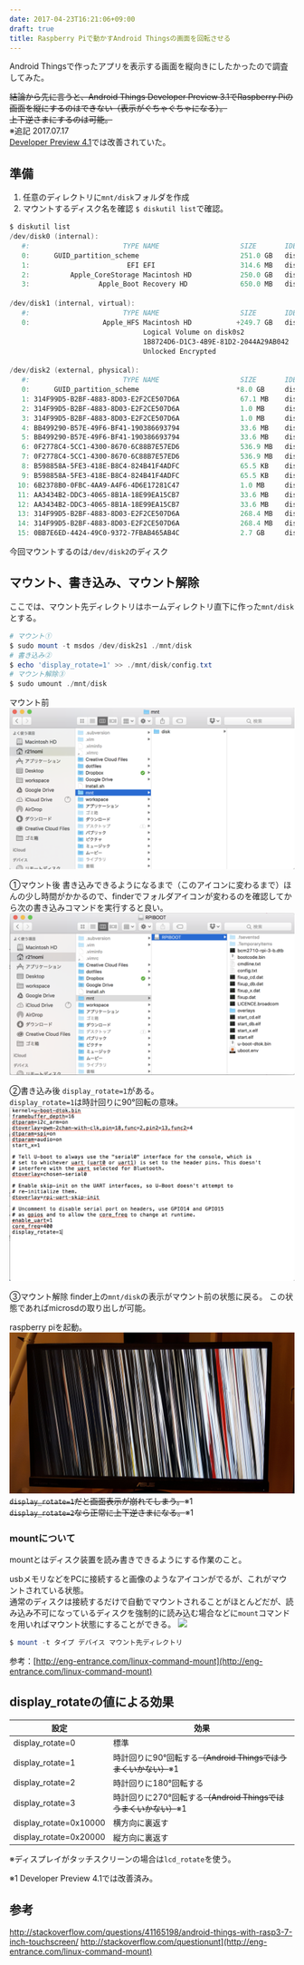 ```yaml
---
date: 2017-04-23T16:21:06+09:00
draft: true
title: Raspberry Piで動かすAndroid Thingsの画面を回転させる
---
```

Android Thingsで作ったアプリを表示する画面を縦向きにしたかったので調査してみた。  

~~結論から先に言うと、Android Things Developer Preview 3.1でRaspberry Piの画面を縦にするのはできない（表示がぐちゃぐちゃになる）。~~  
~~上下逆さまにするのは可能。~~  
※追記 2017.07.17  
[Developer Preview 4.1](https://developer.android.com/things/preview/releases.html#developer_preview_41)では改善されていた。

## 準備
1. 任意のディレクトリに`mnt/disk`フォルダを作成
2. マウントするディスク名を確認
`$ diskutil list`で確認。

```powershell
$ diskutil list
/dev/disk0 (internal):
   #:                       TYPE NAME                    SIZE       IDENTIFIER
   0:      GUID_partition_scheme                         251.0 GB   disk0
   1:                        EFI EFI                     314.6 MB   disk0s1
   2:          Apple_CoreStorage Macintosh HD            250.0 GB   disk0s2
   3:                 Apple_Boot Recovery HD             650.0 MB   disk0s3

/dev/disk1 (internal, virtual):
   #:                       TYPE NAME                    SIZE       IDENTIFIER
   0:                  Apple_HFS Macintosh HD           +249.7 GB   disk1
                                 Logical Volume on disk0s2
                                 1B8724D6-D1C3-4B9E-81D2-2044A29AB042
                                 Unlocked Encrypted

/dev/disk2 (external, physical):
   #:                       TYPE NAME                    SIZE       IDENTIFIER
   0:      GUID_partition_scheme                        *8.0 GB     disk2
   1: 314F99D5-B2BF-4883-8D03-E2F2CE507D6A               67.1 MB    disk2s1
   2: 314F99D5-B2BF-4883-8D03-E2F2CE507D6A               1.0 MB     disk2s2
   3: 314F99D5-B2BF-4883-8D03-E2F2CE507D6A               1.0 MB     disk2s3
   4: BB499290-B57E-49F6-BF41-190386693794               33.6 MB    disk2s4
   5: BB499290-B57E-49F6-BF41-190386693794               33.6 MB    disk2s5
   6: 0F2778C4-5CC1-4300-8670-6C88B7E57ED6               536.9 MB   disk2s6
   7: 0F2778C4-5CC1-4300-8670-6C88B7E57ED6               536.9 MB   disk2s7
   8: B598858A-5FE3-418E-B8C4-824B41F4ADFC               65.5 KB    disk2s8
   9: B598858A-5FE3-418E-B8C4-824B41F4ADFC               65.5 KB    disk2s9
  10: 6B2378B0-0FBC-4AA9-A4F6-4D6E17281C47               1.0 MB     disk2s10
  11: AA3434B2-DDC3-4065-8B1A-18E99EA15CB7               33.6 MB    disk2s11
  12: AA3434B2-DDC3-4065-8B1A-18E99EA15CB7               33.6 MB    disk2s12
  13: 314F99D5-B2BF-4883-8D03-E2F2CE507D6A               268.4 MB   disk2s13
  14: 314F99D5-B2BF-4883-8D03-E2F2CE507D6A               268.4 MB   disk2s14
  15: 0BB7E6ED-4424-49C0-9372-7FBAB465AB4C               2.7 GB     disk2s15
```

今回マウントするのは`/dev/disk2`のディスク

## マウント、書き込み、マウント解除
ここでは、マウント先ディレクトリはホームディレクトリ直下に作った`mnt/disk`とする。
```powershell
# マウント①
$ sudo mount -t msdos /dev/disk2s1 ./mnt/disk
# 書き込み②
$ echo 'display_rotate=1' >> ./mnt/disk/config.txt
# マウント解除③
$ sudo umount ./mnt/disk
```

マウント前
![](../../../images/2017/android_things_display_rotate/1.png)

①マウント後
書き込みできるようになるまで（このアイコンに変わるまで）ほんの少し時間がかかるので、finderでフォルダアイコンが変わるのを確認してから次の書き込みコマンドを実行すると良い。
![](../../../images/2017/android_things_display_rotate/2.png)

②書き込み後
`display_rotate=1`がある。  
`display_rotate=1`は時計回りに90°回転の意味。
![](../../../images/2017/android_things_display_rotate/3.png)

③マウント解除
finder上の`mnt/disk`の表示がマウント前の状態に戻る。
この状態であればmicrosdの取り出しが可能。

raspberry piを起動。
![](../../../images/2017/android_things_display_rotate/rotate_1.jpg)
~~`display_rotate=1`だと画面表示が崩れてしまう。~~※1  
~~`display_rotate=2`なら正常に上下逆さまになる。~~※1

### mountについて
mountとはディスク装置を読み書きできるようにする作業のこと。

usbメモリなどをPCに接続すると画像のようなアイコンがでるが、これがマウントされている状態。  
通常のディスクは接続するだけで自動でマウントされることがほとんどだが、読み込み不可になっているディスクを強制的に読み込む場合などに`mount`コマンドを用いればマウント状態にすることができる。
![](../../../images/2017/android_things_display_rotate/4.png)

```powershell
$ mount -t タイプ デバイス マウント先ディレクトリ
```

参考：[http://eng-entrance.com/linux-command-mount](http://eng-entrance.com/linux-command-mount)

## display_rotateの値による効果
設定 | 効果
------------- | -------------
display_rotate=0 | 標準
display_rotate=1 | 時計回りに90°回転する~~（Android Thingsではうまくいかない）~~※1
display_rotate=2 | 時計回りに180°回転する
display_rotate=3 | 時計回りに270°回転する~~（Android Thingsではうまくいかない）~~※1
display_rotate=0x10000 | 横方向に裏返す
display_rotate=0x20000 | 縦方向に裏返す

※ディスプレイがタッチスクリーンの場合は`lcd_rotate`を使う。

※1 Developer Preview 4.1では改善済み。

## 参考
http://stackoverflow.com/questions/41165198/android-things-with-rasp3-7-inch-touchscreen/
http://stackoverflow.com/questionunt](http://eng-entrance.com/linux-command-mount)

